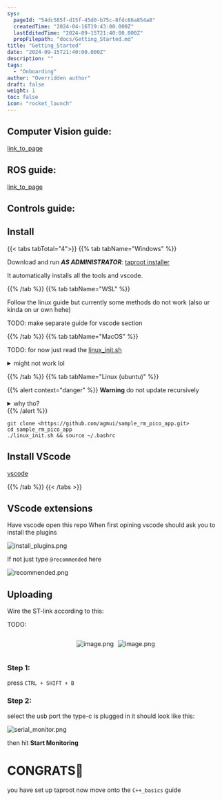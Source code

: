 ```yaml
---
sys:
  pageId: "54dc585f-d15f-45d0-b75c-8fdc66a854a8"
  createdTime: "2024-04-16T19:43:00.000Z"
  lastEditedTime: "2024-09-15T21:40:00.000Z"
  propFilepath: "docs/Getting_Started.md"
title: "Getting_Started"
date: "2024-09-15T21:40:00.000Z"
description: ""
tags:
  - "Onboarding"
author: "Overridden author"
draft: false
weight: 1
toc: false
icon: "rocket_launch"
---
```


## Computer Vision guide:

[link_to_page](86d45bc0-388b-4d26-8848-44f255f73d0e)

## ROS guide:

[link_to_page](3c76c1de-ec8f-46d6-8b0a-294005edc2d5)

## Controls guide:

## Install

{{< tabs tabTotal="4">}}
{{% tab tabName="Windows" %}}

Download and run _**AS ADMINISTRATOR**_: [taproot installer](https://github.com/Thornbots/TeachingFreshies/releases/tag/1.0)

It automatically installs all the tools and vscode.

{{% /tab %}}
{{% tab tabName="WSL" %}}

Follow the linux guide but currently some methods do not work (also ur kinda on ur own hehe)

TODO: make separate guide for vscode section

{{% /tab %}}
{{% tab tabName="MacOS" %}}

TODO: for now just read the [linux_init.sh](https://github.com/agmui/sample_rm_pico_app/blob/main/linux_init.sh)

<details>
<summary>might not work lol</summary>

`brew install libusb pkg-config`

Next install: [vscode](https://code.visualstudio.com/Download)

</details>

{{% /tab %}}
{{% tab tabName="Linux (ubuntu)" %}}

{{% alert context="danger" %}}
**Warning** do not update recursively
<details>
<summary>why tho?</summary>
There are some submodules that may go on for a while (like tinyusb) and I highly
recommend you don't need to get them.
If you want to see what submodules I update just look in `linux_init.sh`
</details>
{{% /alert %}}

```shell
git clone <https://github.com/agmui/sample_rm_pico_app.git>
cd sample_rm_pico_app
./linux_init.sh && source ~/.bashrc
```

## Install VScode

[vscode](https://code.visualstudio.com/Download)

{{% /tab %}}
{{< /tabs >}}

## VScode extensions

Have vscode open this repo
When first opining vscode should ask you to install the plugins

![install_plugins.png](https://prod-files-secure.s3.us-west-2.amazonaws.com/d518164a-d88e-44d1-a4ee-3adb3bd8bce0/89bd30f0-1825-4e77-867b-0a41ce370880/install_plugins.png?X-Amz-Algorithm=AWS4-HMAC-SHA256&X-Amz-Content-Sha256=UNSIGNED-PAYLOAD&X-Amz-Credential=ASIAZI2LB4664PFIJD4D%2F20250318%2Fus-west-2%2Fs3%2Faws4_request&X-Amz-Date=20250318T100827Z&X-Amz-Expires=3600&X-Amz-Security-Token=IQoJb3JpZ2luX2VjEAIaCXVzLXdlc3QtMiJHMEUCIAGD1V3gBMt5tFJX9x8jZBKmuabLesn9yLMaomjNv2CRAiEAl34EMzOwS7P7vWFaJ74x3VNSYHhIRT7vY9ADEGMJs1Aq%2FwMIWhAAGgw2Mzc0MjMxODM4MDUiDH7A0Ty3limciOLXOircA%2BK0BzDtAwRvo5XWHWSBaiKdNBYcIs6%2FuUY1v76rpJKRlnbij5F015B7SMN8GvOE9cIIguGEYU7RHuacn8Xthd%2FoRDfeZCjsTAF0mUx9156rYz2LVJeLG660eqEWdpVNW06TSW2tV58UBefCm%2FSEormL9XuMVZc5Dxx49PSqh0Yr1Vo1o6Wz6IqzTzUWQfhiIE4mQrn1mjGvbCthu7prc9eYTijP7EhmTt0apSHitiEO5ZwfV%2BKbZhCQTMyGn7Lm36JK8LgrjFHyq2CHbwTknUllr0HToEgXx2nRJwSErijyaV%2FwNDb7VWuBK%2FhXax3AOaVmIsIAefDhOVxwcpb3io07qUGJrT3WXV6%2Bhk4xR7TKJqG3dbK4Mw4gh1rZ8McE5HCBRrstkv7otlrrsF%2FFcRGiZTj7QiX67xwM%2BxDqkjNejVHMLT795tQSQ%2Fo%2BD0UlqBJ0LE7YioY6qUl40bygCkFypMVO%2Fja46uO7%2FwQ89T%2FjWyXJTiUsKdTLzgl87MeHL%2B0trROq4HtJKuzPMfASsbnwuAmTySmGV71JUPvDh3uUCmBFlhMtv%2FUPlUnLLEDcs6VyxAxSUOHxn%2BSuwCwoqpGE10vUkfOb1%2Bj%2FwGdcU9ODhyugvqFv1QqQoiXrMPr15L4GOqUB21vRaogQqI9e9J%2Fe78uvT6VwLPXA9WhYvPeoanUa0BMge3HppcGHQTHElAhJTGG5CpzE48KWESn68%2BjXm6eexzCBjNZidZpXi7RVZJ%2FpHxZ0nxOGwXlInHtXckbMWUUlaSZrzM7zn2yBeY%2Fd0LO7QvoQW0kGWD3%2Bx%2FKa8yin%2FJuxQU0BAYbqKeJbZSr0jekE%2BW%2BCPvbtENYcHulMnCxD%2BVlUqQjQ&X-Amz-Signature=fe05d32a48a37a34fa9187d5dbec20fc6dacb763eaf728014c9f5376c91428fd&X-Amz-SignedHeaders=host&x-id=GetObject)

If not just type `@recommended` here  

![recommended.png](https://prod-files-secure.s3.us-west-2.amazonaws.com/d518164a-d88e-44d1-a4ee-3adb3bd8bce0/61e661e9-5d85-4dfc-be0d-8d2097a5e793/recommended.png?X-Amz-Algorithm=AWS4-HMAC-SHA256&X-Amz-Content-Sha256=UNSIGNED-PAYLOAD&X-Amz-Credential=ASIAZI2LB4664PFIJD4D%2F20250318%2Fus-west-2%2Fs3%2Faws4_request&X-Amz-Date=20250318T100827Z&X-Amz-Expires=3600&X-Amz-Security-Token=IQoJb3JpZ2luX2VjEAIaCXVzLXdlc3QtMiJHMEUCIAGD1V3gBMt5tFJX9x8jZBKmuabLesn9yLMaomjNv2CRAiEAl34EMzOwS7P7vWFaJ74x3VNSYHhIRT7vY9ADEGMJs1Aq%2FwMIWhAAGgw2Mzc0MjMxODM4MDUiDH7A0Ty3limciOLXOircA%2BK0BzDtAwRvo5XWHWSBaiKdNBYcIs6%2FuUY1v76rpJKRlnbij5F015B7SMN8GvOE9cIIguGEYU7RHuacn8Xthd%2FoRDfeZCjsTAF0mUx9156rYz2LVJeLG660eqEWdpVNW06TSW2tV58UBefCm%2FSEormL9XuMVZc5Dxx49PSqh0Yr1Vo1o6Wz6IqzTzUWQfhiIE4mQrn1mjGvbCthu7prc9eYTijP7EhmTt0apSHitiEO5ZwfV%2BKbZhCQTMyGn7Lm36JK8LgrjFHyq2CHbwTknUllr0HToEgXx2nRJwSErijyaV%2FwNDb7VWuBK%2FhXax3AOaVmIsIAefDhOVxwcpb3io07qUGJrT3WXV6%2Bhk4xR7TKJqG3dbK4Mw4gh1rZ8McE5HCBRrstkv7otlrrsF%2FFcRGiZTj7QiX67xwM%2BxDqkjNejVHMLT795tQSQ%2Fo%2BD0UlqBJ0LE7YioY6qUl40bygCkFypMVO%2Fja46uO7%2FwQ89T%2FjWyXJTiUsKdTLzgl87MeHL%2B0trROq4HtJKuzPMfASsbnwuAmTySmGV71JUPvDh3uUCmBFlhMtv%2FUPlUnLLEDcs6VyxAxSUOHxn%2BSuwCwoqpGE10vUkfOb1%2Bj%2FwGdcU9ODhyugvqFv1QqQoiXrMPr15L4GOqUB21vRaogQqI9e9J%2Fe78uvT6VwLPXA9WhYvPeoanUa0BMge3HppcGHQTHElAhJTGG5CpzE48KWESn68%2BjXm6eexzCBjNZidZpXi7RVZJ%2FpHxZ0nxOGwXlInHtXckbMWUUlaSZrzM7zn2yBeY%2Fd0LO7QvoQW0kGWD3%2Bx%2FKa8yin%2FJuxQU0BAYbqKeJbZSr0jekE%2BW%2BCPvbtENYcHulMnCxD%2BVlUqQjQ&X-Amz-Signature=272efcad88a004c3687b835ae2290abb83aa1f31b543eafbf0f13dc43f551c9d&X-Amz-SignedHeaders=host&x-id=GetObject)

## Uploading

Wire the ST-link according to this:

TODO:

<div style="display: flex;flex-direction: row; column-gap:10px; max-width: 630px;justify-content: center;">
<div>

![image.png](https://prod-files-secure.s3.us-west-2.amazonaws.com/d518164a-d88e-44d1-a4ee-3adb3bd8bce0/210ecb78-1116-4d7b-b9b7-2292f66fa2c2/image.png?X-Amz-Algorithm=AWS4-HMAC-SHA256&X-Amz-Content-Sha256=UNSIGNED-PAYLOAD&X-Amz-Credential=ASIAZI2LB466T64KXPY5%2F20250318%2Fus-west-2%2Fs3%2Faws4_request&X-Amz-Date=20250318T100828Z&X-Amz-Expires=3600&X-Amz-Security-Token=IQoJb3JpZ2luX2VjEAIaCXVzLXdlc3QtMiJGMEQCIDDwxhPF03MhfISHmSBBQT2BaI8tFIdvrOgtt%2F1BC0P%2FAiBomonkDV1KV%2BjU23NjJsyhnf7cPGvYRF5XkyVcpp%2F2ZCr%2FAwhaEAAaDDYzNzQyMzE4MzgwNSIMgMwGlkt8YQLMbU4bKtwDe9BxtgIny63mCQC7jv7qNwxU1NlpMIMlFWGPFCLPCKuqM6fkJhKeWygLzw%2BXt%2BqX9%2FUu3TFwahJzexOcRzx24MmsBOipBovrqkt1JYn1GxWj%2FIZi7kcqutTFqeBPKT9fp0%2Fx5AuoCAq1C7AyHBeyJrxZFmX4NZt%2Fw0NFNHF8Qu3OY5dathpj9Pw2%2Bhqcr8zgiiT2FKqsCE%2BxwSjcHPqCrK0Zys3BAcbMiTne9k8JuQwcjJWeq9CWETvH9VuZ3XokcxN6EsylskkJs2GeJSwIxbgoAfg0GIb9nFzZc%2BDyzibJzBqL%2B76z7QqKYlm6ERx5iNHmCsD1hL%2BnGYPkKHjpxTo1mZR5IjCz2AjT87hi%2FKmM8NQHCDjhrzKQEbt5JbTDXeeKPKMQl4nYgowc5NVtB6j%2FfnmKIaN4UEHrqOTRWuR2mSqve3pApKmtFQWkOV5lAMtnUeLp%2FaMk4MEbRnfAWeV9iYk66YKFx7hPJrQMp7KHRIwjopsHUV5gUeTuYS7ni0ycPQbdAVdlwgAJiFNplMUf5Y8F55Wh868Ic%2B1sDeN2OIhqtOkiR2aleGFflMJY2cmPd1VfaoQ5vG1Og87G71IihFZs22mkNnSukTyxVALMYYC5mBOJl40%2BA3Aw9%2FbkvgY6pgGHBvATDlZU92LHlhicKkEHso1x6CWxhhXQD6%2FcdM2yufq58j2lvQVAReyq6UjcffvfaeYZMpYau1ZcDh0lsPo8p%2Fur5b%2BPWp55QcBuJt%2FdXtLFlJ3aHK6PofoRoT0ixfWDekMTh7tqZt3srZbcTIYzn3cWQ5ZZPesfG3dzgdMsFOeQxSiywP9Ahj6QWkULinWGdStEOJkrA8plEifWQJD38%2FBxMXgm&X-Amz-Signature=584e4bf0225583dac8a5b9af16f60069c995be39c963435e3d261ee526087da0&X-Amz-SignedHeaders=host&x-id=GetObject)

</div>
<div>

![image.png](https://prod-files-secure.s3.us-west-2.amazonaws.com/d518164a-d88e-44d1-a4ee-3adb3bd8bce0/33a0fd0f-8ca6-4a86-8e09-26e95ded1fff/image.png?X-Amz-Algorithm=AWS4-HMAC-SHA256&X-Amz-Content-Sha256=UNSIGNED-PAYLOAD&X-Amz-Credential=ASIAZI2LB466Q5J3Q6JT%2F20250318%2Fus-west-2%2Fs3%2Faws4_request&X-Amz-Date=20250318T100828Z&X-Amz-Expires=3600&X-Amz-Security-Token=IQoJb3JpZ2luX2VjEAIaCXVzLXdlc3QtMiJHMEUCIDZn4AgAjKfTGlJqK61EdDFtAQMCJxlcXNaVISrQg1M3AiEAk9pl6PGEUMi7NA%2BDDl7uPa1IkHu%2FMm7PZ1XiZVUJwh0q%2FwMIWhAAGgw2Mzc0MjMxODM4MDUiDEiZ7MIu9Zv7sGwz%2BCrcA074T7vanl0mpq9wn87QD56xmD5cvty2GAW5ok74hzGr%2ByB4ilMwSHrpanMvdDSG69LbAoQKSvqd8hESUao1NBp2Z3swuU%2BY%2BvN356F%2FD8TDZo1Lgs82uPq%2FMuFlGIuNHgywK3RVr8FAb1qDLvSi8avEYMH9JfrAnAHFgBm9EpoXXDyPDEl5kNctKuaLw1WxMe4B%2FO4nM1IeGHBEi9Cvs35k%2BtFKBN8pO9UvI240WIhuiYzMVub5hALZRrKgo8xkoYduT6iJ4dYEdSJP5mQFhYICFYlGLy340IoTxzgNx0M54G10LXOAgMk5lgoTpcEeSh3lnmDoIy86Hoq4kQwKfeMMPt7ApGtaZK6sUcPEpJbn9ixqLK5DqNZAhFPmq5JBpjcdsfZyBFrLH8TSbkdnDJ3abpTRkITVGlA0NX3fO4pSN3N6aHSfar2VXCnSfvGBKsSk9Ny%2Bqd8Qdq41lwE7yepSvgu3RiZ04OuT%2FIyZVer4VTABM8qefrLmlsyallHg6xggOeb42vIE2c3lmytlYf3oKkXDFR9obus0Tww1rJl1d5em5izvPzP5wVpmBtL%2BOuPgGxl8%2BE5zC6ZY%2B7ZuX3R%2BafpIVYf0QbIZLPyGA5qdrkEDKcca1Tm7LiDzMJr25L4GOqUBYEi3B7ef5E9Lj7iN9GSui8Mcn67KEss6h0h6%2BVP9QDwUGCTrn0BFoQOyoUUInEeKbajHDjFVGI%2BzdhjTpDz%2B7txEdUD0YLMIdsBrn5EujXOwbzs6VQukaaUmDobWfivMnoDshkaKMfN%2FPljijR3CmoD%2FJqxfohLRC7Xidaolc%2FidbccynwiroHXsnWn4%2F1ecdbiyTgduQqB%2Be0wIDm5FAwRWsSXu&X-Amz-Signature=0c315ebe1942b8050a2baeaa2442e37e555223bbc892de09fa1c29e1b0537286&X-Amz-SignedHeaders=host&x-id=GetObject)

</div>
</div>

### Step 1:

press `CTRL + SHIFT + B`

### Step 2:

select the usb port the type-c is plugged in it should look like this:

![serial_monitor.png](https://prod-files-secure.s3.us-west-2.amazonaws.com/d518164a-d88e-44d1-a4ee-3adb3bd8bce0/f03f4774-05d4-4393-b6a0-d5efb6d315ab/serial_monitor.png?X-Amz-Algorithm=AWS4-HMAC-SHA256&X-Amz-Content-Sha256=UNSIGNED-PAYLOAD&X-Amz-Credential=ASIAZI2LB4664PFIJD4D%2F20250318%2Fus-west-2%2Fs3%2Faws4_request&X-Amz-Date=20250318T100827Z&X-Amz-Expires=3600&X-Amz-Security-Token=IQoJb3JpZ2luX2VjEAIaCXVzLXdlc3QtMiJHMEUCIAGD1V3gBMt5tFJX9x8jZBKmuabLesn9yLMaomjNv2CRAiEAl34EMzOwS7P7vWFaJ74x3VNSYHhIRT7vY9ADEGMJs1Aq%2FwMIWhAAGgw2Mzc0MjMxODM4MDUiDH7A0Ty3limciOLXOircA%2BK0BzDtAwRvo5XWHWSBaiKdNBYcIs6%2FuUY1v76rpJKRlnbij5F015B7SMN8GvOE9cIIguGEYU7RHuacn8Xthd%2FoRDfeZCjsTAF0mUx9156rYz2LVJeLG660eqEWdpVNW06TSW2tV58UBefCm%2FSEormL9XuMVZc5Dxx49PSqh0Yr1Vo1o6Wz6IqzTzUWQfhiIE4mQrn1mjGvbCthu7prc9eYTijP7EhmTt0apSHitiEO5ZwfV%2BKbZhCQTMyGn7Lm36JK8LgrjFHyq2CHbwTknUllr0HToEgXx2nRJwSErijyaV%2FwNDb7VWuBK%2FhXax3AOaVmIsIAefDhOVxwcpb3io07qUGJrT3WXV6%2Bhk4xR7TKJqG3dbK4Mw4gh1rZ8McE5HCBRrstkv7otlrrsF%2FFcRGiZTj7QiX67xwM%2BxDqkjNejVHMLT795tQSQ%2Fo%2BD0UlqBJ0LE7YioY6qUl40bygCkFypMVO%2Fja46uO7%2FwQ89T%2FjWyXJTiUsKdTLzgl87MeHL%2B0trROq4HtJKuzPMfASsbnwuAmTySmGV71JUPvDh3uUCmBFlhMtv%2FUPlUnLLEDcs6VyxAxSUOHxn%2BSuwCwoqpGE10vUkfOb1%2Bj%2FwGdcU9ODhyugvqFv1QqQoiXrMPr15L4GOqUB21vRaogQqI9e9J%2Fe78uvT6VwLPXA9WhYvPeoanUa0BMge3HppcGHQTHElAhJTGG5CpzE48KWESn68%2BjXm6eexzCBjNZidZpXi7RVZJ%2FpHxZ0nxOGwXlInHtXckbMWUUlaSZrzM7zn2yBeY%2Fd0LO7QvoQW0kGWD3%2Bx%2FKa8yin%2FJuxQU0BAYbqKeJbZSr0jekE%2BW%2BCPvbtENYcHulMnCxD%2BVlUqQjQ&X-Amz-Signature=97b02d08d0af27f6808f9ae0e78dd6d427e46408acf2608d41a8ed935220d75f&X-Amz-SignedHeaders=host&x-id=GetObject)

then hit **Start Monitoring**

# CONGRATS🎉

you have set up taproot now move onto the `C++_basics` guide

